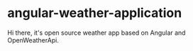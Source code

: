 # angular-weather-application
Hi there, it's open source weather app based on Angular and OpenWeatherApi.
